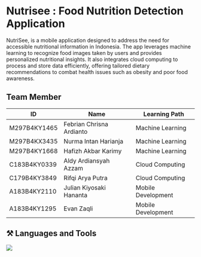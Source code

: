 <h1>
  Nutrisee : Food Nutrition Detection Application
</h1>
<p>
NutriSee, is a mobile application designed to address the need for accessible nutritional information in Indonesia. The app leverages machine learning to recognize food images taken by users and provides personalized nutritional insights. It also integrates cloud computing to process and store data efficiently, offering tailored dietary recommendations to combat health issues such as obesity and poor food awareness.
</p>

<h2>
  Team Member
</h2>

| ID  | Name | Learning Path |
| ------------- | ------------- | ------------- |
| M297B4KY1465 | Febrian Chrisna Ardianto | Machine Learning |
| M297B4KX3435 | Nurma Intan Harianja | Machine Learning |
| M297B4KY1668 | Hafizh Akbar Karimy | Machine Learning |
| C183B4KY0339 | Aldy Ardiansyah Azzam | Cloud Computing |
| C179B4KY3849 | Rifqi Arya Putra | Cloud Computing |
| A183B4KY2110 | Julian Kiyosaki Hananta | Mobile Development |
| A183B4KY1295 | Evan Zaqli | Mobile Development |

<h2>⚒️ Languages and Tools</h2>
<div>
    <img src="https://skillicons.dev/icons?i=vscode,figma,github,tensorflow,py,kotlin,gcp,androidstudio" /><br>
</div>
